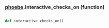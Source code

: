 ### [phoebe](phoebe.md).interactive_checks_on (function)


```py

def interactive_checks_on()

```


